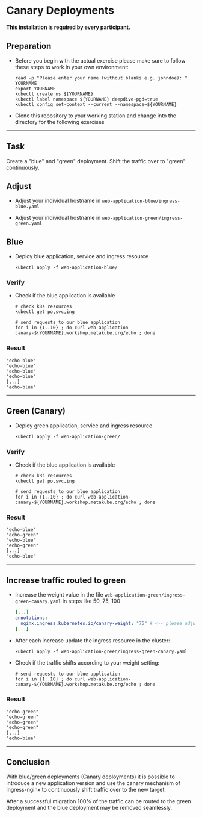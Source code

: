 # Canary Deployments

**This installation is required by every participant.**

## Preparation

* Before you begin with the actual exercise please make sure to follow these steps to work in your own environment:

  ```shell
  read -p "Please enter your name (without blanks e.g. johndoe): " YOURNAME
  export YOURNAME
  kubectl create ns ${YOURNAME}
  kubectl label namespace ${YOURNAME} deepdive-pgd=true
  kubectl config set-context --current --namespace=${YOURNAME}
  ```

* Clone this repository to your working station and change into the directory for the following exercises

---

## Task

Create a "blue" and "green" deployment. Shift the traffic over to "green" continuously.  

## Adjust

* Adjust your individual hostname in `web-application-blue/ingress-blue.yaml`

* Adjust your individual hostname in `web-application-green/ingress-green.yaml`

## Blue

* Deploy blue application, service and ingress resource

  ```shell
  kubectl apply -f web-application-blue/
  ```

### Verify

* Check if the blue application is available

  ```shell
  # check k8s resources
  kubectl get po,svc,ing
  
  # send requests to our blue application
  for i in {1..10} ; do curl web-application-canary-${YOURNAME}.workshop.metakube.org/echo ; done
  ```

### Result

```shell
"echo-blue"
"echo-blue"
"echo-blue"
"echo-blue"
[...]
"echo-blue"
```

---

## Green (Canary)

* Deploy green application, service and ingress resource

  ```shell
  kubectl apply -f web-application-green/
  ```

### Verify

* Check if the blue application is available

  ```shell
  # check k8s resources
  kubectl get po,svc,ing
  
  # send requests to our blue application
  for i in {1..10} ; do curl web-application-canary-${YOURNAME}.workshop.metakube.org/echo ; done
  ```

### Result

```shell
"echo-blue"
"echo-green"
"echo-blue"
"echo-green"
[...]
"echo-blue"
```

---

## Increase traffic routed to green

* Increase the weight value in the file `web-application-green/ingress-green-canary.yaml` in steps like 50, 75, 100

  ```yaml
  [...]
  annotations:
    nginx.ingress.kubernetes.io/canary-weight: "75" # <-- please adjust later up to 100
  [...]
  ```

* After each increase update the ingress resource in the cluster:

  ```shell
  kubectl apply -f web-application-green/ingress-green-canary.yaml
  ```

* Check if the traffic shifts according to your weight setting:

  ```shell
  # send requests to our blue application
  for i in {1..10} ; do curl web-application-canary-${YOURNAME}.workshop.metakube.org/echo ; done
  ```

### Result

```shell
"echo-green"
"echo-green"
"echo-green"
"echo-green"
[...]
"echo-blue"
```

---

## Conclusion

With blue/green deployments (Canary deployments) it is possible to introduce a new application version
and use the canary mechanism of ingress-nginx to continuously shift traffic over to the new target.

After a successful migration 100% of the traffic can be routed to the green deployment and the blue deployment
may be removed seamlessly.
